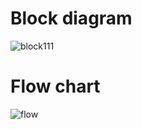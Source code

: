 # Block diagram

![block111](https://user-images.githubusercontent.com/89584926/133617002-8d630c31-bcea-4fb6-9eed-3a17aa1ccfbb.png)




# Flow chart

![flow](https://user-images.githubusercontent.com/89584926/133632746-a79683d1-bcfc-472f-90b5-952f59fe782f.png)

